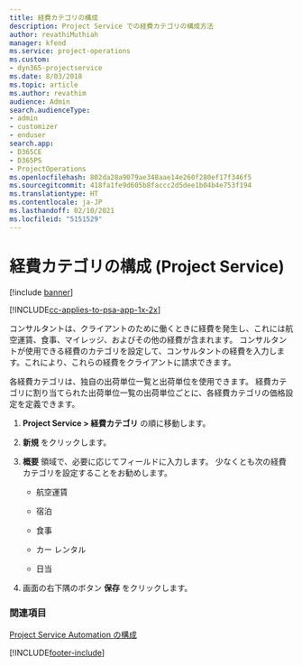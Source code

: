 ```yaml
---
title: 経費カテゴリの構成
description: Project Service での経費カテゴリの構成方法
author: revathiMuthiah
manager: kfend
ms.service: project-operations
ms.custom:
- dyn365-projectservice
ms.date: 8/03/2018
ms.topic: article
ms.author: revathim
audience: Admin
search.audienceType:
- admin
- customizer
- enduser
search.app:
- D365CE
- D365PS
- ProjectOperations
ms.openlocfilehash: 802da28a9079ae348aae14e260f280ef17f346f5
ms.sourcegitcommit: 418fa1fe9d605b8faccc2d5dee1b04b4e753f194
ms.translationtype: HT
ms.contentlocale: ja-JP
ms.lasthandoff: 02/10/2021
ms.locfileid: "5151529"
---
```

# <a name="configure-expense-categories-project-service"></a>経費カテゴリの構成 (Project Service)

[!include [banner](../includes/psa-now-project-operations.md)]

[!INCLUDE[cc-applies-to-psa-app-1x-2x](../includes/cc-applies-to-psa-app-1x-2x.md)]

コンサルタントは、クライアントのために働くときに経費を発生し、これには航空運賃、食事、マイレッジ、およびその他の経費が含まれます。 コンサルタントが使用できる経費のカテゴリを設定して、コンサルタントの経費を入力します。これにより、これらの経費をクライアントに請求できます。  
  
各経費カテゴリは、独自の出荷単位一覧と出荷単位を使用できます。 経費カテゴリに割り当てられた出荷単位一覧の出荷単位ごとに、各経費カテゴリの価格設定を定義できます。  
  
1.  **Project Service > 経費カテゴリ** の順に移動します。  
  
2.  **新規** をクリックします。  
  
3.  **概要** 領域で、必要に応じてフィールドに入力します。 少なくとも次の経費カテゴリを設定することをお勧めします。  
  
    -   航空運賃  
  
    -   宿泊  
  
    -   食事  
  
    -   カー レンタル  
  
    -   日当  
  
4.  画面の右下隅のボタン **保存** をクリックします。  
  
### <a name="see-also"></a>関連項目  
 [Project Service Automation の構成](../psa/configure.md)


[!INCLUDE[footer-include](../includes/footer-banner.md)]